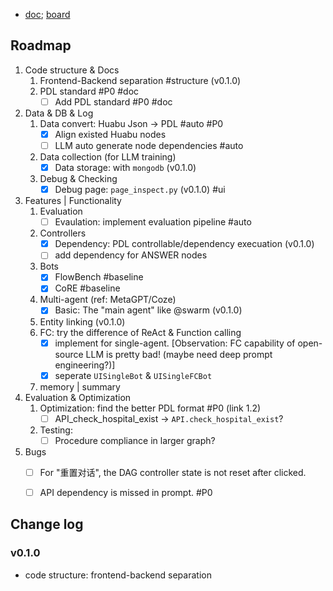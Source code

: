 
- [doc](https://doc.weixin.qq.com/doc/w3_AcMATAZtAPIHNlsq0hVSqOMrN7MdG?scode=AJEAIQdfAAo0K7FgjoAcMATAZtAPI); [board](https://doc.weixin.qq.com/sheet/e3_AcMATAZtAPIaxl2WshdR0KQkIBZdF?scode=AJEAIQdfAAoVOwbP71AcMATAZtAPI&tab=vr5cxl)

## Roadmap

1. Code structure & Docs
    1. Frontend-Backend separation #structure (v0.1.0)
    2. PDL standard #P0 #doc
        - [ ] Add PDL standard #P0 #doc
2. Data & DB & Log
    1. Data convert: Huabu Json -> PDL #auto #P0
        - [x] Align existed Huabu nodes
        - [ ] LLM auto generate node dependencies #auto
    2. Data collection (for LLM training)
        - [x] Data storage: with `mongodb` (v0.1.0)
    3. Debug & Checking
        - [x] Debug page: `page_inspect.py` (v0.1.0) #ui
3. Features | Functionality
    1. Evaluation
        - [ ] Evaulation: implement evaluation pipeline #auto
    2. Controllers
        - [x] Dependency: PDL controllable/dependency execuation (v0.1.0)
        - [ ] add dependency for ANSWER nodes
    3. Bots
        - [x] FlowBench #baseline
        - [x] CoRE #baseline
    4. Multi-agent (ref: MetaGPT/Coze)
        - [x] Basic: The "main agent" like @swarm (v0.1.0)
    5. Entity linking (v0.1.0)
    6. FC: try the difference of ReAct & Function calling
        - [x] implement for single-agent. [Observation: FC capability of open-source LLM is pretty bad! (maybe need deep prompt engineering?)]
        - [x] seperate `UISingleBot` & `UISingleFCBot`
    7. memory | summary
4. Evaluation & Optimization
    1. Optimization: find the better PDL format #P0 (link 1.2)
        - [ ] API_check_hospital_exist -> `API.check_hospital_exist`?
    2. Testing:
        - [ ] Procedure compliance in larger graph?
5. Bugs
    - [ ] For "重置对话", the DAG controller state is not reset after clicked.
    - [ ] API dependency is missed in prompt. #P0


## Change log
### v0.1.0
- code structure: frontend-backend separation
